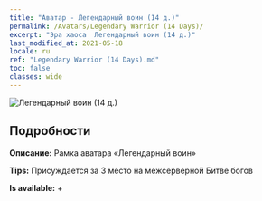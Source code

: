 ```yaml
---
title: "Аватар - Легендарный воин (14 д.)"
permalink: /Avatars/Legendary Warrior (14 Days)/
excerpt: "Эра хаоса  Легендарный воин (14 д.)"
last_modified_at: 2021-05-18
locale: ru
ref: "Legendary Warrior (14 Days).md"
toc: false
classes: wide
---
```

 ![Легендарный воин (14 д.)](/images/a/avatarFrame_61.png)

## Подробности

 **Описание:** Рамка аватара «Легендарный воин» 

 **Tips:** Присуждается за 3 место на межсерверной Битве богов 

 **Is available:**  + 

